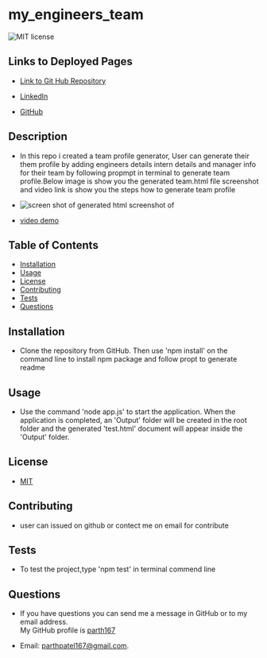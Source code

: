 # my_engineers_team

![MIT license](https://img.shields.io/badge/license-MIT-green)

## Links to Deployed Pages

- [Link to Git Hub Repository]()

- [LinkedIn](https://www.linkedin.com/in/parth-patel-4725381b5/)
- [GitHub](https://github.com/parth167/)

## Description

- In this repo i created a team profile generator, User can generate their them profile by adding engineers details intern details and manager info for their team by following propmpt in terminal to generate team profile.Below image is show you the generated team.html file screenshot and video link is show you the steps how to generate team profile

* ![screen shot of generated html]() screenshot of

* [video demo]()

## Table of Contents

- [Installation](#Installation)
- [Usage](#Usage)
- [License](#License)
- [Contributing](#Contributing)
- [Tests](#Tests)
- [Questions](#Questions)

## Installation

- Clone the repository from GitHub. Then use 'npm install' on the command line to
  install npm package and follow propt to generate readme

## Usage

- Use the command 'node app.js' to start the application. When the application is completed, an 'Output' folder will be created in the root folder and the generated 'test.html' document will appear inside the 'Output' folder.

## License

- [MIT](https://choosealicense.com/licenses/mit/)

## Contributing

- user can issued on github or contect me on email for contribute

## Tests

- To test the project,type 'npm test' in terminal commend line

## Questions

- If you have questions you can send me a message in GitHub or to my email address.  
  My GitHub profile is [parth167](https://github.com/parth167)

- Email: parthpatel167@gmail.com.
